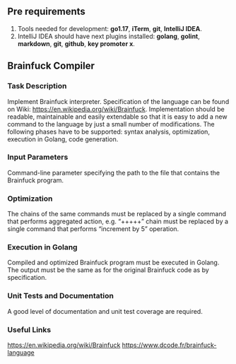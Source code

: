 ## Pre requirements
1. Tools needed for development: **go1.17**, **iTerm**, **git**, **IntelliJ IDEA**.
2. IntelliJ IDEA should have next plugins installed: **golang**, **golint**, **markdown**, **git**, **github**, **key promoter x**.

## Brainfuck Compiler

### Task Description
Implement Brainfuck interpreter. Specification of the language can be found on Wiki: https://en.wikipedia.org/wiki/Brainfuck.
Implementation should be readable, maintainable and easily extendable 
so that it is easy to add a new command to the language by just a small number of modifications.
The following phases have to be supported: syntax analysis, optimization, execution in Golang, code generation.

### Input Parameters
Command-line parameter specifying the path to the file that contains the Brainfuck program.

### Optimization
The chains of the same commands must be replaced by a single command that performs aggregated action, e.g. “+++++” chain must be replaced by a single command that performs “increment by 5” operation.

### Execution in Golang
Compiled and optimized Brainfuck program must be executed in Golang. The output must be the same as for the original Brainfuck code as by specification.

### Unit Tests and Documentation
A good level of documentation and unit test coverage are required.

### Useful Links
https://en.wikipedia.org/wiki/Brainfuck
https://www.dcode.fr/brainfuck-language
